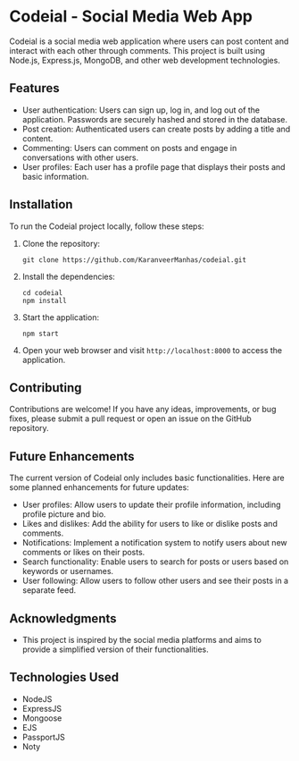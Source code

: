 # Codeial - Social Media Web App

Codeial is a social media web application where users can post content and interact with each other through comments. This project is built using Node.js, Express.js, MongoDB, and other web development technologies.

## Features

- User authentication: Users can sign up, log in, and log out of the application. Passwords are securely hashed and stored in the database.
- Post creation: Authenticated users can create posts by adding a title and content.
- Commenting: Users can comment on posts and engage in conversations with other users.
- User profiles: Each user has a profile page that displays their posts and basic information.

## Installation

To run the Codeial project locally, follow these steps:

1. Clone the repository:
   ```
   git clone https://github.com/KaranveerManhas/codeial.git
   ```
   

2. Install the dependencies:
   ```
   cd codeial
   npm install
   ```
  

4. Start the application:
   ```
   npm start
   ```
   

5. Open your web browser and visit `http://localhost:8000` to access the application.

## Contributing

Contributions are welcome! If you have any ideas, improvements, or bug fixes, please submit a pull request or open an issue on the GitHub repository.

## Future Enhancements

The current version of Codeial only includes basic functionalities. Here are some planned enhancements for future updates:

- User profiles: Allow users to update their profile information, including profile picture and bio.
- Likes and dislikes: Add the ability for users to like or dislike posts and comments.
- Notifications: Implement a notification system to notify users about new comments or likes on their posts.
- Search functionality: Enable users to search for posts or users based on keywords or usernames.
- User following: Allow users to follow other users and see their posts in a separate feed.


## Acknowledgments

- This project is inspired by the social media platforms and aims to provide a simplified version of their functionalities.

## Technologies Used

- NodeJS
- ExpressJS
- Mongoose
- EJS
- PassportJS
- Noty
